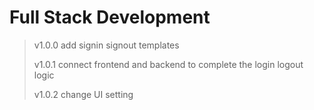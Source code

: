 # Full Stack Development


> v1.0.0
> add signin signout templates
>
> v1.0.1
> connect frontend and backend to complete the login logout logic
>
> v1.0.2
> change UI setting
